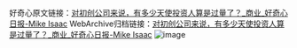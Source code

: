 好奇心原文链接：[对初创公司来说，有多少天使投资人算是过量了？_商业_好奇心日报-Mike Isaac](https://www.qdaily.com/articles/11825.html)
WebArchive归档链接：[对初创公司来说，有多少天使投资人算是过量了？_商业_好奇心日报-Mike Isaac](http://web.archive.org/web/20190623171145/https://www.qdaily.com/articles/11825.html)
![image](http://ww3.sinaimg.cn/large/007d5XDply1g3waq8rj6lj30u04jt1ky)